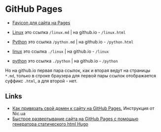 GitHub Pages
============

- [Favicon для сайта на Pages](favicon)
- [Linux](/linux.md) это ссылка `/linux.md` \| на github.io - `/linux.html`
- [Python](/python.md) это ссылка `/python.md` \| на github.io - `/python.html`

- [linux](./linux) это ссылка `./linux` \| на github.io - `/linux`
- [python](./python) это ссылка `./python` \| на github.io - `/python`

Но на github.io первая пара ссылок, как и вторая ведут на страницы `*.md`, только в строке браузера для первой пары ссылок отображается суффикс `.html`, а для второй - нет.



Links
-----

- [Как привязать свой домен к сайту на GitHub Pages.](https://info.nic.ua/blog/github-pages-website/) Инструкция от Nic.ua
- [Быстрое развертывание сайта на GitHub Pages с помощью генератора статического html Hugo](https://andrdi.com/blog/byistroe-razvertyivanie-sajta-na-github-pages-s-pomoshhyu-generatora-staticheskogo-html-hugo.html)
